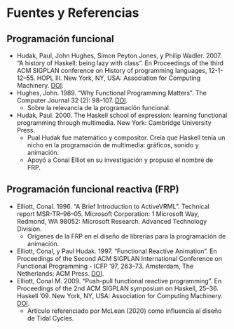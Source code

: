 # Fuentes y Referencias

## Programación funcional

* Hudak, Paul, John Hughes, Simon Peyton Jones, y Philip Wadler. 2007. “A history of Haskell: being lazy with class”. En Proceedings of the third ACM SIGPLAN conference on History of programming languages, 12-1-12–55. HOPL III. New York, NY, USA: Association for Computing Machinery. [DOI](https://doi.org/10.1145/1238844.1238856).
* Hughes, John. 1989. “Why Functional Programming Matters”. The Computer Journal 32 (2): 98–107. [DOI](https://doi.org/10.1093/comjnl/32.2.98).
    + Sobre la relevancia de la programación funcional.
* Hudak, Paul. 2000. The Haskell school of expression: learning functional programming through multimedia. New York: Cambridge University Press.
    + Pual Hudak fue matemático y compositor. Creía que Haskell tenía un nicho en la programación de multimedia: gráficos, sonido y animación.
    + Apoyó a Conal Elliot en su investigación y propuso el nombre de FRP.


## Programación funcional reactiva (FRP)

* Elliott, Conal. 1996. “A Brief Introduction to ActiveVRML”. Technical report MSR-TR–96–05. Microsoft Corporation: 1 Microsoft Way, Redmond, WA 98052: Microsoft Research. Advanced Technology Division.
    + Origenes de la FRP en el diseño de librerías para la programación de animación.
* Elliott, Conal, y Paul Hudak. 1997. “Functional Reactive Animation”. En Proceedings of the Second ACM SIGPLAN International Conference on Functional Programming  - ICFP ’97, 263–73. Amsterdam, The Netherlands: ACM Press. [DOI](https://doi.org/10.1145/258948.258973).
* Elliott, Conal M. 2009. “Push-pull functional reactive programming”. En Proceedings of the 2nd ACM SIGPLAN symposium on Haskell, 25–36. Haskell ’09. New York, NY, USA: Association for Computing Machinery. [DOI](https://doi.org/10.1145/1596638.1596643).
    + Artículo referenciado por McLean (2020) como influencia al diseño de Tidal Cycles.
